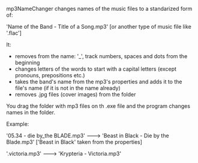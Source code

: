 mp3NameChanger changes names of the music files to a standarized form of:

'Name of the Band - Title of a Song.mp3'     [or another type of music file like '.flac']

It:
- removes from the name: '_', track numbers, spaces and dots from the beginning
- changes letters of the words to start with a capital letters (except pronouns, prepositions etc.)
- takes the band's name from the mp3's properties and adds it to the file's name (if it is not in the name already)
- removes .jpg files (cover images) from the folder

You drag the folder with mp3 files on th .exe file and the program changes names in the folder.


Example:

'05.34 - die by_the BLADE.mp3' ---> 'Beast in Black - Die by the Blade.mp3'
['Beast in Black' taken from the properties]

'.victoria.mp3' ---> 'Krypteria - Victoria.mp3'
